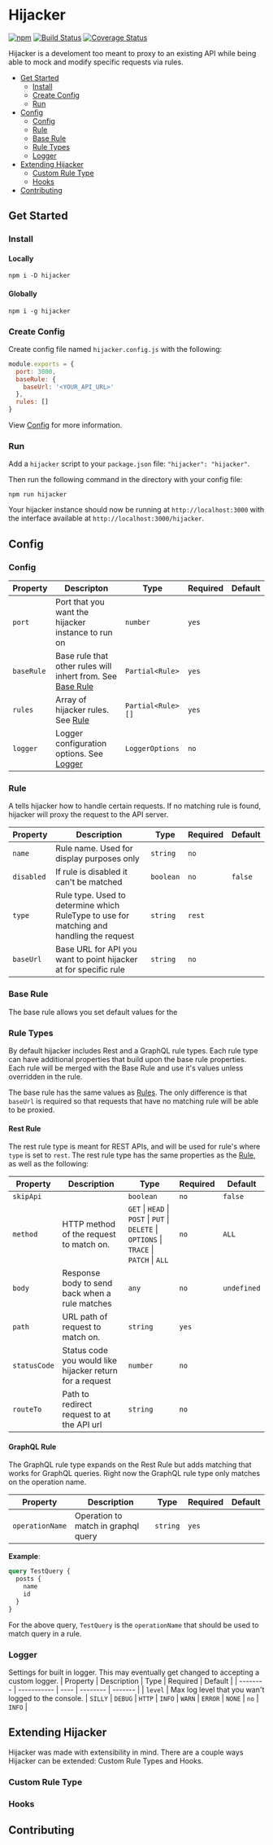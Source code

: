 # Hijacker
[![npm](https://img.shields.io/npm/v/hijacker.svg)](https://www.npmjs.com/package/hijacker)
[![Build Status](https://github.com/travis-w/hijacker/actions/workflows/workflow.yml/badge.svg)](https://github.com/travis-w/hijacker/actions/workflows/workflow.yml)
[![Coverage Status](https://coveralls.io/repos/github/travis-w/hijacker/badge.svg?branch=master)](https://coveralls.io/github/travis-w/hijacker?branch=master)

Hijacker is a develoment too meant to proxy to an existing API while being able to mock and modify specific requests via rules.

- [Get Started](#get-started)
  - [Install](#install)
  - [Create Config](#create-config)
  - [Run](#run)
- [Config](#config)
  - [Config](#config-1)
  - [Rule](#rule)
  - [Base Rule](#base-rule)
  - [Rule Types](#rule-types)
  - [Logger](#logger)
- [Extending Hijacker](#extending-hijacker)
  - [Custom Rule Type](#custom-rule-type)
  - [Hooks](#hooks)
- [Contributing](#contributing)

## Get Started

### Install 

#### Locally
```shell
npm i -D hijacker
```

#### Globally
```shell
npm i -g hijacker
```

### Create Config
Create config file named `hijacker.config.js` with the following:
```javascript
module.exports = {
  port: 3000,
  baseRule: {
    baseUrl: '<YOUR_API_URL>'
  },
  rules: []
}
```
View [Config](#config) for more information.

### Run
Add a `hijacker` script to your `package.json` file:
`"hijacker": "hijacker"`.

Then run the following command in the directory with your config file:
```shell
npm run hijacker
```
Your hijacker instance should now be running at `http://localhost:3000` with the interface available at `http://localhost:3000/hijacker`.

## Config

### Config
| Property | Descripton | Type | Required | Default |
| -------- | ---------- | ---- | -------- | ------- |
| `port` | Port that you want the hijacker instance to run on | `number` | `yes` |
| `baseRule` | Base rule that other rules will inhert from. See [Base Rule](#base-rule) | `Partial<Rule>` | `yes` | |
| `rules` | Array of hijacker rules. See [Rule](#rule) | `Partial<Rule>[]` | `yes` | |
| `logger` | Logger configuration options. See [Logger](#logger) | `LoggerOptions` | `no` | |

### Rule
A tells hijacker how to handle certain requests. If no matching rule is found, hijacker will proxy the request to the API server.

| Property | Description | Type | Required | Default |
| -------- | ----------- | ---- | -------- | ------- |
| `name` | Rule name. Used for display purposes only | `string` | `no` | |
| `disabled` | If rule is disabled it can't be matched | `boolean` | `no` | `false` |
| `type` | Rule type. Used to determine which RuleType to use for matching and handling the request | `string` | `rest` |
| `baseUrl` | Base URL for API you want to point hijacker at for specific rule | `string` | `no` | |

### Base Rule
The base rule allows you set default values for the  

### Rule Types
By default hijacker includes Rest and a GraphQL rule types. Each rule type can have additional properties that build upon the base rule properties. Each rule will be merged with the Base Rule and use it's values unless overridden in the rule.

The base rule has the same values as [Rules](#rule). The only difference is that `baseUrl` is required so that requests that have no matching rule will be able to be proxied.

#### Rest Rule
The rest rule type is meant for REST APIs, and will be used for rule's where `type` is set to `rest`. The rest rule type has the same properties as the [Rule](#rule), as well as the following:

| Property | Description | Type | Required | Default |
| -------- | ----------- | ---- | -------- | ------- |
| `skipApi` | | `boolean` | `no` | `false` |
| `method` | HTTP method of the request to match on. | `GET` \| `HEAD` \| `POST` \| `PUT` \| `DELETE` \| `OPTIONS` \| `TRACE` \| `PATCH` \| `ALL` | `no` | `ALL` |
| `body` | Response body to send back when a rule matches | `any` | `no` | `undefined` |
| `path` | URL path of request to match on. | `string` | `yes` | |
| `statusCode` | Status code you would like hijacker return for a request | `number` | `no` | |
| `routeTo` | Path to redirect request to at the API url | `string` | `no` | |

#### GraphQL Rule
The GraphQL rule type expands on the Rest Rule but adds matching that works for GraphQL queries. Right now the GraphQL rule type only matches on the operation name. 

| Property | Description | Type | Required | Default |
| -------- | ----------- | ---- | -------- | ------- |
| `operationName` | Operation to match in graphql query | `string` | `yes` | |

__Example__:
```graphql
query TestQuery {
  posts {
    name
    id
  }
}
```
For the above query, `TestQuery` is the `operationName` that should be used to match query in a rule.

### Logger
Settings for built in logger. This may eventually get changed to accepting a custom logger.
| Property | Description | Type | Required | Default |
| -------- | ----------- | ---- | -------- | ------- |
| `level` | Max log level that you wan't logged to the console. | `SILLY` \| `DEBUG` \| `HTTP` \| `INFO` \| `WARN` \| `ERROR` \| `NONE` | `no` | `INFO` |

## Extending Hijacker
Hijacker was made with extensibility in mind. There are a couple ways Hijacker can be extended: Custom Rule Types and Hooks.

### Custom Rule Type

### Hooks


## Contributing
